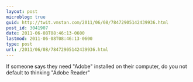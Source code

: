 ```yaml
---
layout: post
microblog: true
guid: http://twit.vmstan.com/2011/06/08/78472905142439936.html
post_id: 3041907
date: 2011-06-08T08:46:13-0600
lastmod: 2011-06-08T08:46:13-0600
type: post
url: /2011/06/08/78472905142439936.html
---
```

If someone says they need "Adobe" installed on their computer, do you not default to thinking "Adobe Reader"

